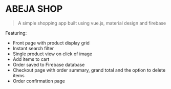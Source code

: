 # ABEJA SHOP

> A simple shopping app built using vue.js, material design and firebase

Featuring:

- Front page with product display grid
- Instant search filter
- Single product view on click of image
- Add items to cart
- Order saved to Firebase database
- Checkout page with order summary, grand total and the option to delete items
- Order confirmation page


